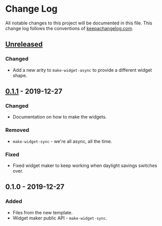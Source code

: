 # Change Log
All notable changes to this project will be documented in this file. This change log follows the conventions of [keepachangelog.com](http://keepachangelog.com/).

## [Unreleased]
### Changed
- Add a new arity to `make-widget-async` to provide a different widget shape.

## [0.1.1] - 2019-12-27
### Changed
- Documentation on how to make the widgets.

### Removed
- `make-widget-sync` - we're all async, all the time.

### Fixed
- Fixed widget maker to keep working when daylight savings switches over.

## 0.1.0 - 2019-12-27
### Added
- Files from the new template.
- Widget maker public API - `make-widget-sync`.

[Unreleased]: https://github.com/your-name/day04/compare/0.1.1...HEAD
[0.1.1]: https://github.com/your-name/day04/compare/0.1.0...0.1.1
